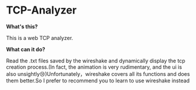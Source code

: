 # TCP-Analyzer
**What's this?** 

This is a web TCP analyzer.

**What can it do?**

Read the .txt files saved by the wireshake and dynamically display the tcp creation process.(In fact, the animation is very rudimentary, and the ui is also unsightly😢)Unfortunately，wireshake covers all its functions and does them better.So I prefer to recommend you to learn to use wireshake instead

